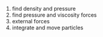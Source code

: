1. find density and pressure
2. find pressure and viscosity forces
3. external forces
4. integrate and move particles